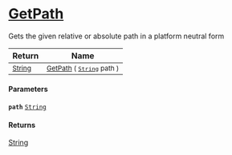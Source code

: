 # [GetPath](./IOExtensions-100663401.md)

Gets the given relative or absolute path in a platform neutral form

| Return | Name | 
| --- | --- | 
| <sub>[String](https://docs.microsoft.com/en-us/dotnet/api/System.String)</sub>| <sub>[GetPath](./IOExtensions-100663401.md) ( [`String`](https://docs.microsoft.com/en-us/dotnet/api/System.String) path )</sub>| <br>


#### Parameters
**`path`**  [`String`](https://docs.microsoft.com/en-us/dotnet/api/System.String)<br>
#### Returns
[String](https://docs.microsoft.com/en-us/dotnet/api/System.String)